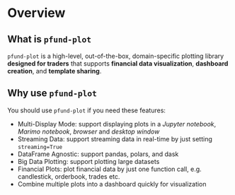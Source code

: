 # Overview


## What is `pfund-plot`
`pfund-plot` is a high-level, out-of-the-box, domain-specific plotting library **designed for traders** that supports
**financial data visualization**, **dashboard creation**, and **template sharing**.


## Why use `pfund-plot`
You should use `pfund-plot` if you need these features:
- Multi-Display Mode: support displaying plots in a *Jupyter notebook*, *Marimo notebook*, *browser* and *desktop window*
- Streaming Data: support streaming data in real-time by just setting `streaming=True`
- DataFrame Agnostic: support pandas, polars, and dask
- Big Data Plotting: support plotting large datasets
- Financial Plots: plot financial data by just one function call, e.g. candlestick, orderbook, trades etc.
- Combine multiple plots into a dashboard quickly for visualization
